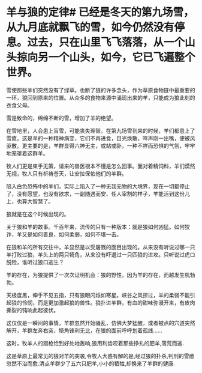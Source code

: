# 羊与狼的定律# 已经是冬天的第九场雪，从九月底就飘飞的雪，如今仍然没有停息。过去，只在山里飞飞落落，从一个山头掠向另一个山头，如今，它已飞遍整个世界。  

 雪使那些羊们突然没有了绿草。也断了狼的许多念头，作为草原食物链中最重要的一环，狼回到原来的位置。从众多的食物来源中涌现出来的羊，只能成为狼此刻的衣食父母。  

 雪是致命的，绵绵不断的雪，增加了羊的绝望。  

 在雪地里，人会患上盲雪，可能丧失理智。在第九场雪到来的时候，羊们都患上了雪癔。这是羊的一种精神病变，它们不再进食，目光焕散，咩声刚一出嘴，便被风驱散。更主要的是，羊群显得六神无主，或站或卧，一种不祥而恐惧的气氛，牢牢地笼罩着这群羊。  

 牧人们更是束手无策，请来的兽医根本不懂是怎么回事。面对着精饲料，羊们漠然无视，牧人只有祈祷苍天，让安拉保佑他们的羊群。  

 陷入白色恐怖中的羊们，实际上陷入了一种无我无物的大境界，现在一切都停止了，没有愿望，也没有欲求，一副随遇而安、任人宰割的样子，羊能活到这份儿上，也算大智慧了。  

 狼就是在这个时候出现的。  

 关于狼和羊的故事。千百年来，流传的只有一种版本：就是狼如何凶猛。如何狡诈，羊又是如何善良，如何柔弱，如何不堪一击。  

 在狼和羊的所有交往中，羊显然是以受屠戮的面目出现的。从来没有听说过哪一只羊打败过狼，羊头上的两只犄角，从来没有吓退过一只匹狼的进攻。只听说过虎口脱险，谁听过狼口逃生？  

 羊的存在，为狼提供了一次次证明机会：狼的野性，因为羊的存在，而越发生机勃勃。  

 天极度黑，伸手不见五指，只有狼眼闪烁如寒星。峡谷之风掠过，羊的柔弱不能引起狼的怜悯，而是更加激起狼的兽性。狼扑进羊群，有血的甜味弥漫开来，有皮肉撕裂的钝响此起彼伏。  

 这仅仅是一瞬间的事情，羊群忽然开始骚乱，仿佛大梦猛醒，或者被点的穴道突然解开，羊群左奔右突，犄角锋利无比，在狼的面前呼呼划着孤线……  

 这时，牧羊人的猎枪恰到好处地轰响,狼用利齿咬着那些挣扎的肥羊,落荒而逃.  

 这是草原上最常见的狼对羊的突袭,令牧人大惑有解的是,经过狼的扑杀,判刑的雪癔忽然不治而愈.清点羊群少了五六只肥羊,小小的牺牲,却换来了羊群的健康.
 